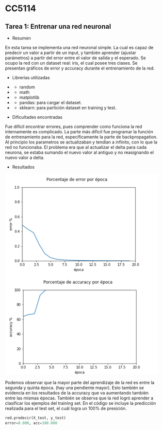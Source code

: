 # CC5114
## Tarea 1: Entrenar una red neuronal

*  Resumen

En esta tarea se implementa una red neuronal simple. La cual es capaz de predecir un valor a partir de un input, y también aprender (ajustar parámetros) a partir del error entre el valor de salida y el esperado. Se ocupo la red con un dataset real: iris, el cual posee tres clases. Se presentan gráficos de error y accuracy durante el entrenamiento de la red. 

* Librerías utilizadas
* * random 
* * math
* * matplotlib
* * pandas: para cargar el dataset.
* * sklearn: para partición dataset en training y test.

* Dificultades encontradas

Fue díficil encontrar errores, pues comprender como funciona la red internamente es complicado. La parte más díficil fue programar la función de entrenamiento para la red, específicamente la parte de backpropagation. Al principio los parametros se actualizaban y tendían a infinito, con lo que la red no funcionaba. El problema era que al actualizar el delta para cada neurona, se estaba sumando el nuevo valor al antiguo y no reasignando el nuevo valor a delta. 

* Resultados

![alt text](https://github.com/vicho08/CC5114/blob/master/tarea1/images/resultados.png "Resultados dataset iris")

Podemos observar que la mayor parte del aprendizaje de la red es entre la segunda y quinta época. (hay una pendiente mayor). Esto también se evidencia en los resultados de la accuracy que va aumentando también entre las mismas épocas. También se observa que la red logró aprender a clasificar los ejemplos del training set. En el código se incluye la predicción realizada para el test set, el cuál logra un 100% de presición. 

```python
red.predecir(X_test, y_test)
error=0.000, acc=100.000
```






